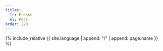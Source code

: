 ```yaml
---
titles:
  fr: Presse
  nl: Pers
order: 220
---
```

{% include_relative {{ site.language | append: "/" | append: page.name }} %}

